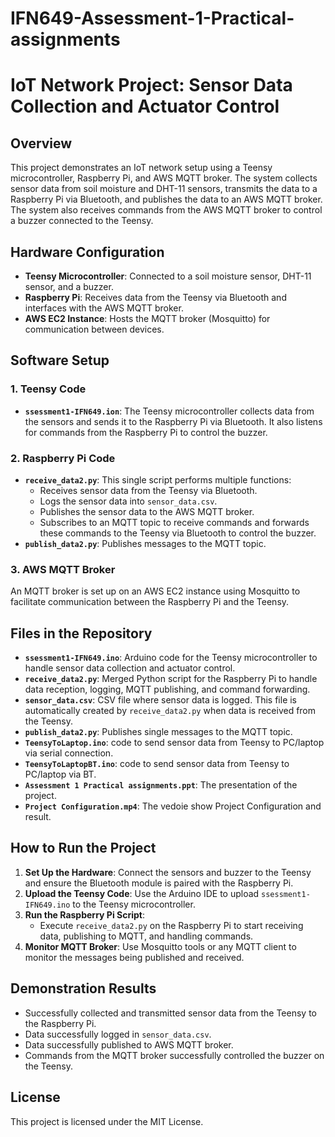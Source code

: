 # IFN649-Assessment-1-Practical-assignments

# IoT Network Project: Sensor Data Collection and Actuator Control

## Overview

This project demonstrates an IoT network setup using a Teensy microcontroller, Raspberry Pi, and AWS MQTT broker. The system collects sensor data from soil moisture and DHT-11 sensors, transmits the data to a Raspberry Pi via Bluetooth, and publishes the data to an AWS MQTT broker. The system also receives commands from the AWS MQTT broker to control a buzzer connected to the Teensy.

## Hardware Configuration

- **Teensy Microcontroller**: Connected to a soil moisture sensor, DHT-11 sensor, and a buzzer.
- **Raspberry Pi**: Receives data from the Teensy via Bluetooth and interfaces with the AWS MQTT broker.
- **AWS EC2 Instance**: Hosts the MQTT broker (Mosquitto) for communication between devices.

## Software Setup

### 1. Teensy Code

- **`ssessment1-IFN649.ion`**: The Teensy microcontroller collects data from the sensors and sends it to the Raspberry Pi via Bluetooth. It also listens for commands from the Raspberry Pi to control the buzzer.

### 2. Raspberry Pi Code

- **`receive_data2.py`**: This single script performs multiple functions:
  - Receives sensor data from the Teensy via Bluetooth.
  - Logs the sensor data into `sensor_data.csv`.
  - Publishes the sensor data to the AWS MQTT broker.
  - Subscribes to an MQTT topic to receive commands and forwards these commands to the Teensy via Bluetooth to control the buzzer.
- **`publish_data2.py`**: Publishes messages to the MQTT topic.


### 3. AWS MQTT Broker

An MQTT broker is set up on an AWS EC2 instance using Mosquitto to facilitate communication between the Raspberry Pi and the Teensy.

## Files in the Repository

- **`ssessment1-IFN649.ino`**: Arduino code for the Teensy microcontroller to handle sensor data collection and actuator control.
- **`receive_data2.py`**: Merged Python script for the Raspberry Pi to handle data reception, logging, MQTT publishing, and command forwarding.
- **`sensor_data.csv`**: CSV file where sensor data is logged. This file is automatically created by `receive_data2.py` when data is received from the Teensy.
- **`publish_data2.py`**: Publishes single messages to the MQTT topic.
- **`TeensyToLaptop.ino`**: code to send sensor data from Teensy to PC/laptop via serial connection.
- **`TeensyToLaptopBT.ino`**: code to send sensor data from Teensy to PC/laptop via BT.
- **`Assessment 1 Practical assignments.ppt`**: The presentation of the project.
- **`Project Configuration.mp4`**: The vedoie show Project Configuration and result. 

## How to Run the Project

1. **Set Up the Hardware**: Connect the sensors and buzzer to the Teensy and ensure the Bluetooth module is paired with the Raspberry Pi.
2. **Upload the Teensy Code**: Use the Arduino IDE to upload `ssessment1-IFN649.ino` to the Teensy microcontroller.
3. **Run the Raspberry Pi Script**:
   - Execute `receive_data2.py` on the Raspberry Pi to start receiving data, publishing to MQTT, and handling commands.
4. **Monitor MQTT Broker**: Use Mosquitto tools or any MQTT client to monitor the messages being published and received.

## Demonstration Results

- Successfully collected and transmitted sensor data from the Teensy to the Raspberry Pi.
- Data successfully logged in `sensor_data.csv`.
- Data successfully published to AWS MQTT broker.
- Commands from the MQTT broker successfully controlled the buzzer on the Teensy.

## License

This project is licensed under the MIT License.
